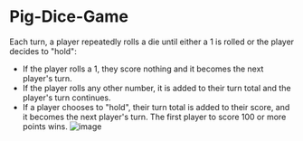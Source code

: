 # Pig-Dice-Game
Each turn, a player repeatedly rolls a die until either a 1 is rolled or the player decides to "hold":
* If the player rolls a 1, they score nothing and it becomes the next player's turn.
* If the player rolls any other number, it is added to their turn total and the player's turn continues.
* If a player chooses to "hold", their turn total is added to their score, and it becomes the next player's turn.
The first player to score 100 or more points wins.
![image](https://user-images.githubusercontent.com/45114241/190872135-cc00f1d0-1896-411c-850e-34b26aa2e96c.png)
